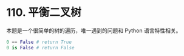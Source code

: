 # 110. 平衡二叉树
本题是一个很简单的树的遍历，唯一遇到的问题和 Python 语言特性相关。

```python
0 == False # return True
0 is False # return False
```
